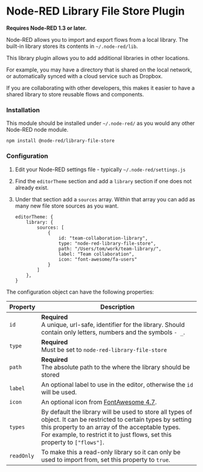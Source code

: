 # Node-RED Library File Store Plugin

**Requires Node-RED 1.3 or later.**


Node-RED allows you to import and export flows from a local library. The built-in
library stores its contents in `~/.node-red/lib`.

This library plugin allows you to add additional libraries in other locations.

For example, you may have a directory that is shared on the local network, or
automatically synced with a cloud service such as Dropbox.

If you are collaborating with other developers, this makes it easier to have a
shared library to store reusable flows and components.

### Installation

This module should be installed under `~/.node-red/` as you would any other
Node-RED node module.

    npm install @node-red/library-file-store


### Configuration

1. Edit your Node-RED settings file - typically `~/.node-red/settings.js`
2. Find the `editorTheme` section and add a `library` section if one does not
   already exist.
3. Under that section add a `sources` array. Within that array you can add
   as many new file store sources as you want.

    ```
    editorTheme: {
        library: {
            sources: [
                {
                    id: "team-collaboration-library",
                    type: "node-red-library-file-store",
                    path: "/Users/tom/work/team-library/",
                    label: "Team collaboration",
                    icon: "font-awesome/fa-users"
                }
            ]
        },
    }
   ```

The configuration object can have the following properties:


Property | Description
---------|--------------
`id`     | **Required** <br> A unique, url-safe, identifier for the library. Should contain only letters, numbers and the symbols `- _`.
`type`   | **Required** <br> Must be set to `node-red-library-file-store`
`path`   | **Required** <br> The absolute path to the where the library should be stored
`label`  | An optional label to use in the editor, otherwise the `id` will be used.
`icon`   | An optional icon from [FontAwesome 4.7](https://fontawesome.com/v4.7.0/icons/).
`types`  | By default the library will be used to store all types of object. It can be restricted to certain types by setting this property to an array of the acceptable types. <br> For example, to restrict it to just flows, set this property to `["flows"]`.
`readOnly` | To make this a read-only library so it can only be used to import from, set this property to `true`.
